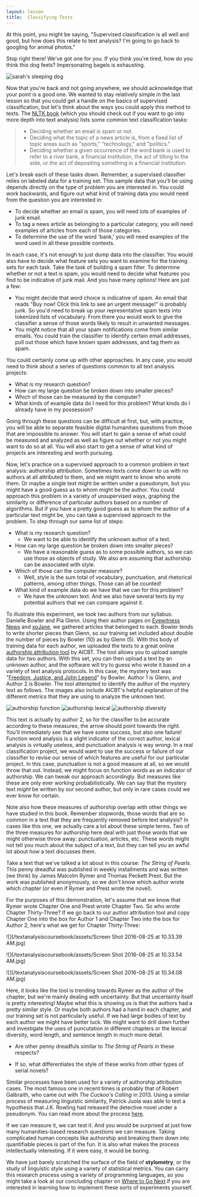 ```yaml
---
layout: lesson
title:  Classifying Texts
---
```

At this point, you might be saying, "Supervised classification is all well and good, but how does this relate to text analysis? I'm going to go back to googling for animal photos."

Stop right there! We've got one for you. If you think you're tired, how do you think this dog feels? Impersonating bagels is exhausting.

![sarah's sleeping dog](/textanalysiscoursebook/assets/classifiers/sleepingstarbuck.jpg)

Now that you're back and not going anywhere, we should acknowledge that your point is a good one. We wanted to stay relatively simple in the last lesson so that you could get a handle on the basics of supervised classification, but let's think about the ways you could apply this method to texts. The [NLTK book](/textanalysiscoursebook/book/http:/www.nltk.org/book/ch06.html) \(which you should check out if you want to go into more depth into text analysis\) lists some common text classification tasks:

> * Deciding whether an email is spam or not.
> * Deciding what the topic of a news article is, from a fixed list of topic areas such as "sports," "technology," and "politics."
> * Deciding whether a given occurrence of the word bank is used to refer to a river bank, a financial institution, the act of tilting to the side, or the act of depositing something in a financial institution.

Let's break each of these tasks down. Remember, a supervised classifier relies on labeled data for a training set. This sample data that you'll be using depends directly on the type of problem you are interested in. You could work backwards, and figure out what kind of training data you would need from the question you are interested in:

* To decide whether an email is spam, you will need lots of examples of junk email.
* To tag a news article as belonging to a particular category, you will need examples of articles from each of those categories.
* To determine the use of the word 'bank,' you will need examples of the word used in all these possible contexts. 

In each case, it's not enough to just dump data into the classifier. You would also have to decide what feature sets you want to examine for the training sets for each task. Take the task of building a spam filter. To determine whether or not a text is spam, you would need to decide what features you find to be indicative of junk mail. And you have many options! Here are just a few:

* You might decide that word choice is indicative of spam. An email that reads "Buy now! Click this link to see an urgent message!" is probably junk. So you'd need to break up your representative spam texts into tokenized lists of vocabulary. From there you would work to give the classifier a sense of those words likely to result in unwanted messages.
* You might notice that all your spam notifications come from similar emails. You could train the classifier to identify certain email addresses, pull out those which have known spam addresses, and tag them as spam.

You could certainly come up with other approaches. In any case, you would need to think about a series of questions common to all text analysis projects:

* What is my research question?
* How can my large question be broken down into smaller pieces?
* Which of those can be measured by the computer?
* What kinds of example data do I need for this problem? What kinds do I already have in my possession?

Going through these questions can be difficult at first, but, with practice, you will be able to separate feasible digital humanities questions from those that are impossible to answer. You will start to gain a sense of what could be measured and analyzed as well as figure out whether or not you might want to do so at all. You will also start to get a sense of what kind of projects are interesting and worth pursuing.

Now, let's practice on a supervised approach to a common problem in text analysis: authorship attribution. Sometimes texts come down to us with no authors at all attributed to them, and we might want to know who wrote them. Or maybe a single text might be written under a pseudonym, but you might have a good guess as to whom might be the author. You could approach this problem in a variety of unsupervised ways, graphing the similarity or difference of particular authors based on a number of algorithms. But if you have a pretty good guess as to whom the author of a particular text might be, you can take a supervised approach to the problem. To step through our same list of steps:

* What is my research question?
  * We want to be able to identify the unknown author of a text.
* How can my large question be broken down into smaller pieces?
  * We have a reasonable guess as to some possible authors, so we can use those as objects of study. We also are assuming that authorship can be associated with style.
* Which of those can the computer measure?
  * Well, style is the sum total of vocabulary, punctuation, and rhetorical patterns, among other things. Those can all be counted!
* What kind of example data do we have that we can for this problem?
  * We have the unknown text. And we also have several texts by my potential authors that we can compare against it.

To illustrate this experiment, we took two authors from our syllabus: Danielle Bowler and Pia Glenn. Using their author pages on [Eyewitness News](/textanalysiscoursebook/book/http:/ewn.co.za/Contributors/Danielle-Bowler) and [xoJane](/textanalysiscoursebook/book/http:/www.xojane.com/author/pia-glenn), we gathered articles that belonged to each. Bowler tends to write shorter pieces than Glenn, so our training set included about double the number of pieces by Bowler (10) as by Glenn (5). With this body of training data for each author, we uploaded the texts to a great online [authorship attribution tool](/textanalysiscoursebook/book/http:/aicbt.com/authorship-attribution/online-software/) by AICBT. The tool allows you to upload sample data for two authors. With this set, you can then upload a text by an unknown author, and the software will try to guess who wrote it based on a variety of text analysis protocols. In this case, the mystery text was "[Freedom, Justice, and John Legend](/textanalysiscoursebook/book/http:/ewn.co.za/2015/02/23/OPINION-Danielle-Bowler-Freedom-justice-and-John-Legend)" by Bowler. Author 1 is Glenn, and Author 2 is Bowler. The tool attempted to identify the author of the mystery text as follows. The images also include AICBT's helpful explanation of the different metrics that they are using to analyze the unknown text.

![authorship function](/textanalysiscoursebook/assets/classifiers/authorship-function.jpg)
![authorship lexical](/textanalysiscoursebook/assets/classifiers/authorship-lexical.jpg)
![authorship diversity](/textanalysiscoursebook/assets/classifiers/authorship-punctuation.jpg)

This text is actually by author 2, so for the classifier to be accurate according to these measures, the arrow should point towards the right. You'll immediately see that we have some success, but also one failure! Function word analysis is a slight indicator of the correct author, lexical analysis is virtually useless, and punctuation analysis is way _wrong_. In a real classification project, we would want to use the success or failure of our classifier to revise our sense of which features are useful for our particular project. In this case, punctuation is not a good measure at all, so we would throw that out. Instead, we might focus on function words as an indicator of authorship. We can tweak our approach accordingly. But measures like these are only ever working probabilistically. We can say that the mystery text _might_ be written by our second author, but only in rare cases could we ever know for certain.

Note also how these measures of authorship overlap with other things we have studied in this book. Remember stopwords, those words that are so common in a text that they are frequently removed before text analysis? In cases like this one, we actually care a lot about these simple terms. Two of the three measures for authorship here deal with just those words that we might otherwise throw away: punctuation, articles, etc. These words might not tell you much about the subject of a text, but they can tell you an awful lot about _how_ a text discusses them. 

Take a text that we've talked a lot about in this course: _The String of Pearls_. This penny dreadful was published in weekly installments and was written \(we think\) by James Malcolm Rymer and Thomas Peckett Prest. But the work was published anonymously, so we don't know which author wrote which chapter \(or even if Rymer and Prest wrote the novel\).

For the purposes of this demonstration, let's assume that we know that Rymer wrote Chapter One and Prest wrote Chapter Two. So who wrote Chapter Thirty-Three? If we go back to our author attribution tool and copy Chapter One into the box for Author 1 and Chapter Two into the box for Author 2, here's what we get for Chapter Thirty-Three:

![](/textanalysiscoursebook/assets/Screen Shot 2016-08-25 at 10.33.39 AM.jpg)

![](/textanalysiscoursebook/assets/Screen Shot 2016-08-25 at 10.33.54 AM.jpg)

![](/textanalysiscoursebook/assets/Screen Shot 2016-08-25 at 10.34.08 AM.jpg)

Here, it looks like the tool is trending towards Rymer as the author of the chapter, but we're mainly dealing with uncertainty. But that uncertainty itself is pretty interesting! Maybe what this is showing us is that the authors had a pretty similar style. Or maybe both authors had a hand in each chapter, and our training set is not particularly useful. If we had large bodies of text by each author we might have better luck. We might want to drill down further and investigate the uses of puncutation in different chapters or the lexical diversity, word length, and sentence length in much more detail.

* Are other penny dreadfuls similar to _The String of Pearls_ in these respects?
 
* If so, what differentiates the style of these works from other types of serial novels?

Similar processes have been used for a variety of authorship attribution cases. The most famous one in recent times is probably that of Robert Galbraith, who came out with _The Cuckoo's Calling_ in 2013. Using a similar process of measuring linguistic similarity, Patrick Juola was able to test a hypothesis that J.K. Rowling had released the detective novel under a pseudonym. You can read more about the process [here](/textanalysiscoursebook/book/http:/www.scientificamerican.com/article/how-a-computer-program-helped-show-jk-rowling-write-a-cuckoos-calling/).

If we can measure it, we can test it. And you would be surprised at just how many humanities-based research questions we can measure. Taking complicated human concepts like authorship and breaking them down into quantifiable pieces is part of the fun. It is also what makes the process intellectually interesting. If it were easy, it would be boring.

We have just barely scratched the surface of the field of **stylometry**, or the study of linguistic style using a variety of statistical metrics. You can carry this research process using a variety of programming languages, so you might take a look at our concluding chapter on [Where to Go Next](/textanalysiscoursebook/book/conclusion/where-to-go.md) if you are interested in learning how to implement these sorts of experiments yourself.

